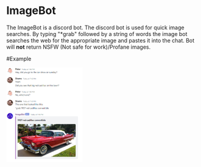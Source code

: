 # ImageBot

The ImageBot is a discord bot. The discord bot is used for quick image searches. 
By typing "*grab" followed by a string of words the image bot searches the web for the appropriate image and pastes it into the chat.
Bot will <b>not</b> return NSFW (Not safe for work)/Profane images.

#Example 

<img src="https://raw.githubusercontent.com/ShamsAnsari/ImageBot/master/res/Example_car2.PNG" alt="Cady example" width="200"/>

